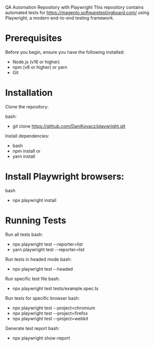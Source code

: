 QA Automation Repository with Playwright
This repository contains automated tests for https://magento.softwaretestingboard.com/ using Playwright, a modern end-to-end testing framework.

# Prerequisites
Before you begin, ensure you have the following installed:

- Node.js (v16 or higher)
- npm (v8 or higher) or yarn
- Git

# Installation
Clone the repository:

bash:
- git clone https://github.com/DaniKovacz/playwright.git

Install dependencies:

- bash
- npm install
or
- yarn install


# Install Playwright browsers:

bash
- npx playwright install

# Running Tests
Run all tests
bash:
- npx playwright test --reporter=list
- yarn playwright test --reporter=list


Run tests in headed mode
bash: 
- npx playwright test --headed

Run specific test file
bash:
- npx playwright test tests/example.spec.ts

Run tests for specific browser
bash: 
- npx playwright test --project=chromium 
- npx playwright test --project=firefox
- npx playwright test --project=webkit
  
Generate test report
bash:
- npx playwright show-report
